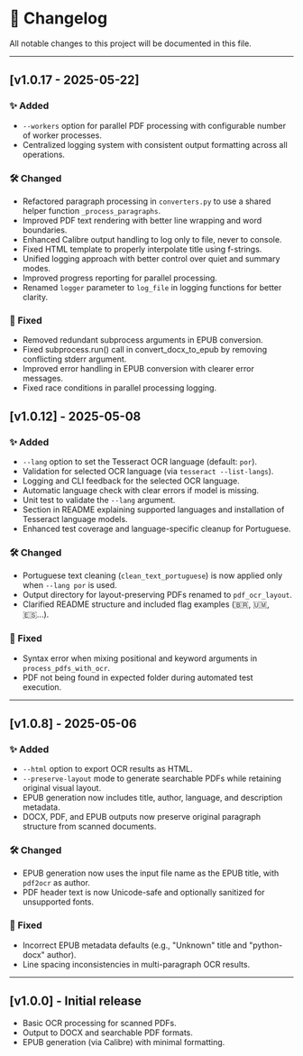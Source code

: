 # 📑 Changelog

All notable changes to this project will be documented in this file.

---

## [v1.0.17 - 2025-05-22]

### ✨ Added
- `--workers` option for parallel PDF processing with configurable number of worker processes.
- Centralized logging system with consistent output formatting across all operations.

### 🛠 Changed
- Refactored paragraph processing in `converters.py` to use a shared helper function `_process_paragraphs`.
- Improved PDF text rendering with better line wrapping and word boundaries.
- Enhanced Calibre output handling to log only to file, never to console.
- Fixed HTML template to properly interpolate title using f-strings.
- Unified logging approach with better control over quiet and summary modes.
- Improved progress reporting for parallel processing.
- Renamed `logger` parameter to `log_file` in logging functions for better clarity.

### 🐛 Fixed
- Removed redundant subprocess arguments in EPUB conversion.
- Fixed subprocess.run() call in convert_docx_to_epub by removing conflicting stderr argument.
- Improved error handling in EPUB conversion with clearer error messages.
- Fixed race conditions in parallel processing logging.

## [v1.0.12] - 2025-05-08

### ✨ Added
- `--lang` option to set the Tesseract OCR language (default: `por`).
- Validation for selected OCR language (via `tesseract --list-langs`).
- Logging and CLI feedback for the selected OCR language.
- Automatic language check with clear errors if model is missing.
- Unit test to validate the `--lang` argument.
- Section in README explaining supported languages and installation of Tesseract language models.
- Enhanced test coverage and language-specific cleanup for Portuguese.

### 🛠 Changed
- Portuguese text cleaning (`clean_text_portuguese`) is now applied only when `--lang por` is used.
- Output directory for layout-preserving PDFs renamed to `pdf_ocr_layout`.
- Clarified README structure and included flag examples (🇧🇷, 🇺🇲, 🇪🇸...).

### 🐛 Fixed
- Syntax error when mixing positional and keyword arguments in `process_pdfs_with_ocr`.
- PDF not being found in expected folder during automated test execution.

---

## [v1.0.8] - 2025-05-06

### ✨ Added
- `--html` option to export OCR results as HTML.
- `--preserve-layout` mode to generate searchable PDFs while retaining original visual layout.
- EPUB generation now includes title, author, language, and description metadata.
- DOCX, PDF, and EPUB outputs now preserve original paragraph structure from scanned documents.

### 🛠 Changed
- EPUB generation now uses the input file name as the EPUB title, with `pdf2ocr` as author.
- PDF header text is now Unicode-safe and optionally sanitized for unsupported fonts.

### 🐛 Fixed
- Incorrect EPUB metadata defaults (e.g., "Unknown" title and "python-docx" author).
- Line spacing inconsistencies in multi-paragraph OCR results.

---

## [v1.0.0] - Initial release

- Basic OCR processing for scanned PDFs.
- Output to DOCX and searchable PDF formats.
- EPUB generation (via Calibre) with minimal formatting.
